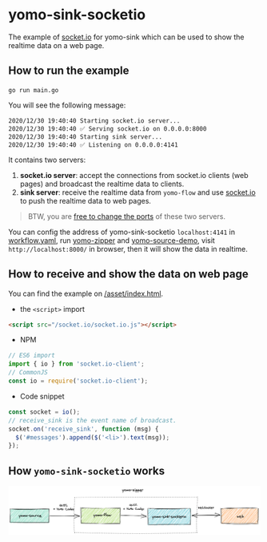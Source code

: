 # yomo-sink-socketio

The example of [socket.io](https://socket.io/) for yomo-sink which can be used to show the realtime data on a web page.

## How to run the example

``` shell
go run main.go
```

You will see the following message:

```shell
2020/12/30 19:40:40 Starting socket.io server...
2020/12/30 19:40:40 ✅ Serving socket.io on 0.0.0.0:8000
2020/12/30 19:40:40 Starting sink server...
2020/12/30 19:40:40 ✅ Listening on 0.0.0.0:4141
```

It contains two servers:

1. **socket.io server**: accept the connections from socket.io clients (web pages) and broadcast the realtime data to clients.
2. **sink server**: receive the realtime data from `yomo-flow` and use [socket.io](https://socket.io/) to push the realtime data to web pages.

> BTW, you are [free to change the ports](https://github.com/yomorun/yomo-sink-socketio/blob/main/main.go#L15) of these two servers.

You can config the address of yomo-sink-socketio `localhost:4141` in [workflow.yaml](https://github.com/yomorun/yomo/blob/master/example/workflow.yaml), run [yomo-zipper](https://github.com/yomorun/yomo) and [yomo-source-demo](https://github.com/yomorun/yomo-source-demo), visit `http://localhost:8000/` in browser, then it will show the data in realtime.

## How to receive and show the data on web page

You can find the example on [/asset/index.html](https://github.com/yomorun/yomo-sink-socketio/blob/main/asset/index.html).

- the `<script>` import

```html
<script src="/socket.io/socket.io.js"></script>
```

- NPM

```js
// ES6 import
import { io } from 'socket.io-client';
// CommonJS
const io = require('socket.io-client');
```

- Code snippet

```js
const socket = io();
// receive_sink is the event name of broadcast.
socket.on('receive_sink', function (msg) {
  $('#messages').append($('<li>').text(msg));
});
```

## How `yomo-sink-socketio` works

![YoMo](https://github.com/yomorun/yomo-sink-socketio/blob/main/yomo-sink.png)
